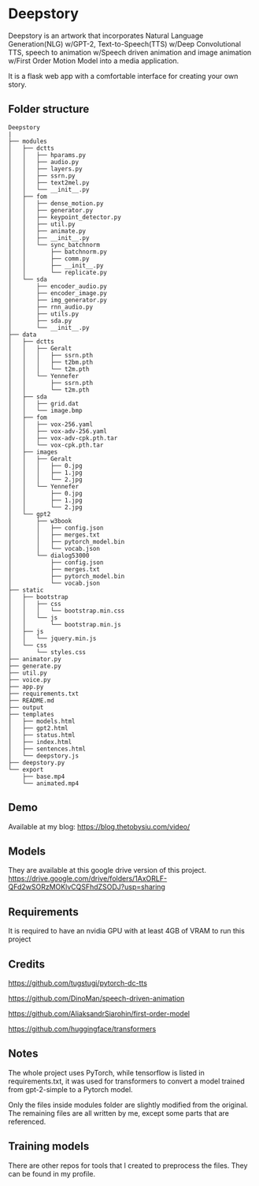 # Deepstory
Deepstory is an artwork that incorporates Natural Language Generation(NLG) w/GPT-2, Text-to-Speech(TTS) w/Deep Convolutional TTS, speech to animation w/Speech driven animation and image animation w/First Order Motion Model into a media application.

It is a flask web app with a comfortable interface for creating your own story.

## Folder structure
```
Deepstory
|
├── modules
│   ├── dctts
│   │   ├── hparams.py
│   │   ├── audio.py
│   │   ├── layers.py
│   │   ├── ssrn.py
│   │   ├── text2mel.py
│   │   └── __init__.py
│   ├── fom
│   │   ├── dense_motion.py
│   │   ├── generator.py
│   │   ├── keypoint_detector.py
│   │   ├── util.py
│   │   ├── animate.py
│   │   ├── __init__.py
│   │   └── sync_batchnorm
│   │       ├── batchnorm.py
│   │       ├── comm.py
│   │       ├── __init__.py
│   │       └── replicate.py
│   └── sda
│       ├── encoder_audio.py
│       ├── encoder_image.py
│       ├── img_generator.py
│       ├── rnn_audio.py
│       ├── utils.py
│       ├── sda.py
│       └── __init__.py
├── data
│   ├── dctts
│   │   ├── Geralt
│   │   │   ├── ssrn.pth
│   │   │   ├── t2bm.pth
│   │   │   └── t2m.pth
│   │   └── Yennefer
│   │       ├── ssrn.pth
│   │       └── t2m.pth
│   ├── sda
│   │   ├── grid.dat
│   │   └── image.bmp
│   ├── fom
│   │   ├── vox-256.yaml
│   │   ├── vox-adv-256.yaml
│   │   ├── vox-adv-cpk.pth.tar
│   │   └── vox-cpk.pth.tar
│   ├── images
│   │   ├── Geralt
│   │   │   ├── 0.jpg
│   │   │   ├── 1.jpg
│   │   │   └── 2.jpg
│   │   └── Yennefer
│   │       ├── 0.jpg
│   │       ├── 1.jpg
│   │       └── 2.jpg
│   └── gpt2
│       ├── w3book
│       │   ├── config.json
│       │   ├── merges.txt
│       │   ├── pytorch_model.bin
│       │   └── vocab.json
│       └── dialog53000
│           ├── config.json
│           ├── merges.txt
│           ├── pytorch_model.bin
│           └── vocab.json
├── static
│   ├── bootstrap
│   │   ├── css
│   │   │   └── bootstrap.min.css
│   │   └── js
│   │       └── bootstrap.min.js
│   ├── js
│   │   └── jquery.min.js
│   └── css
│       └── styles.css
├── animator.py
├── generate.py
├── util.py
├── voice.py
├── app.py
├── requirements.txt
├── README.md
├── output
├── templates
│   ├── models.html
│   ├── gpt2.html
│   ├── status.html
│   ├── index.html
│   ├── sentences.html
│   └── deepstory.js
├── deepstory.py
└── export
    ├── base.mp4
    └── animated.mp4
```

## Demo
Available at my blog: https://blog.thetobysiu.com/video/

## Models
They are available at this google drive version of this project.
https://drive.google.com/drive/folders/1AxORLF-QFd2wSORzMOKlvCQSFhdZSODJ?usp=sharing

## Requirements
It is required to have an nvidia GPU with at least 4GB of VRAM to run this project

## Credits
https://github.com/tugstugi/pytorch-dc-tts

https://github.com/DinoMan/speech-driven-animation

https://github.com/AliaksandrSiarohin/first-order-model

https://github.com/huggingface/transformers

## Notes
The whole project uses PyTorch, while tensorflow is listed in requirements.txt, it was used for transformers to convert a model trained from gpt-2-simple to a Pytorch model. 
 
Only the files inside modules folder are slightly modified from the original. The remaining files are all written by me, except some parts that are referenced.

## Training models
There are other repos for tools that I created to preprocess the files. They can be found in my profile.